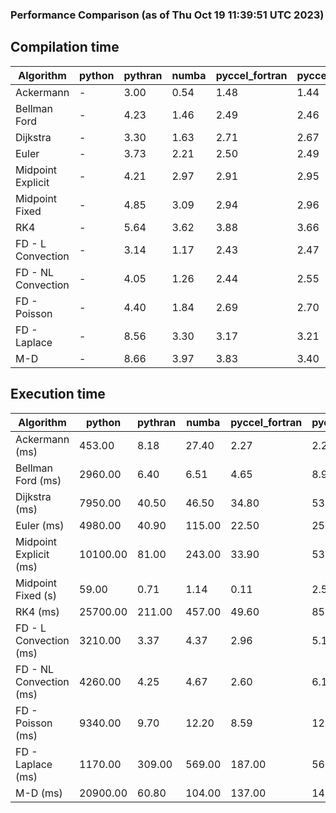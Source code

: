 ### Performance Comparison (as of Thu Oct 19 11:39:51 UTC 2023)
## Compilation time
Algorithm                 | python                    | pythran                   | numba                     | pyccel_fortran            | pyccel_c                 
------------------------- | ------------------------- | ------------------------- | ------------------------- | ------------------------- | -------------------------
Ackermann                 | -                         | 3.00                      | 0.54                      | 1.48                      | 1.44                     
Bellman Ford              | -                         | 4.23                      | 1.46                      | 2.49                      | 2.46                     
Dijkstra                  | -                         | 3.30                      | 1.63                      | 2.71                      | 2.67                     
Euler                     | -                         | 3.73                      | 2.21                      | 2.50                      | 2.49                     
Midpoint Explicit         | -                         | 4.21                      | 2.97                      | 2.91                      | 2.95                     
Midpoint Fixed            | -                         | 4.85                      | 3.09                      | 2.94                      | 2.96                     
RK4                       | -                         | 5.64                      | 3.62                      | 3.88                      | 3.66                     
FD - L Convection         | -                         | 3.14                      | 1.17                      | 2.43                      | 2.47                     
FD - NL Convection        | -                         | 4.05                      | 1.26                      | 2.44                      | 2.55                     
FD - Poisson              | -                         | 4.40                      | 1.84                      | 2.69                      | 2.70                     
FD - Laplace              | -                         | 8.56                      | 3.30                      | 3.17                      | 3.21                     
M-D                       | -                         | 8.66                      | 3.97                      | 3.83                      | 3.40                     

## Execution time
Algorithm                 | python                    | pythran                   | numba                     | pyccel_fortran            | pyccel_c                 
------------------------- | ------------------------- | ------------------------- | ------------------------- | ------------------------- | -------------------------
Ackermann (ms)            | 453.00                    | 8.18                      | 27.40                     | 2.27                      | 2.28                     
Bellman Ford (ms)         | 2960.00                   | 6.40                      | 6.51                      | 4.65                      | 8.93                     
Dijkstra (ms)             | 7950.00                   | 40.50                     | 46.50                     | 34.80                     | 53.80                    
Euler (ms)                | 4980.00                   | 40.90                     | 115.00                    | 22.50                     | 251.00                   
Midpoint Explicit (ms)    | 10100.00                  | 81.00                     | 243.00                    | 33.90                     | 535.00                   
Midpoint Fixed (s)        | 59.00                     | 0.71                      | 1.14                      | 0.11                      | 2.57                     
RK4 (ms)                  | 25700.00                  | 211.00                    | 457.00                    | 49.60                     | 855.00                   
FD - L Convection (ms)    | 3210.00                   | 3.37                      | 4.37                      | 2.96                      | 5.12                     
FD - NL Convection (ms)   | 4260.00                   | 4.25                      | 4.67                      | 2.60                      | 6.17                     
FD - Poisson (ms)         | 9340.00                   | 9.70                      | 12.20                     | 8.59                      | 12.00                    
FD - Laplace (ms)         | 1170.00                   | 309.00                    | 569.00                    | 187.00                    | 567.00                   
M-D (ms)                  | 20900.00                  | 60.80                     | 104.00                    | 137.00                    | 142.00                   
